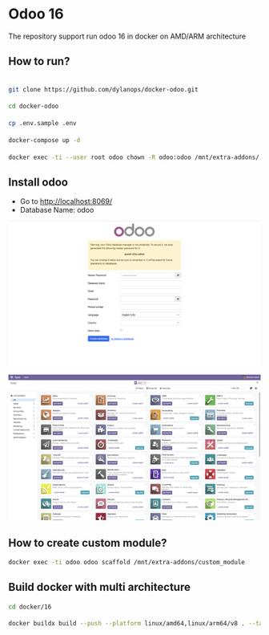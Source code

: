 # Odoo 16

The repository support run odoo 16 in docker on AMD/ARM architecture

## How to run?

```bash

git clone https://github.com/dylanops/docker-odoo.git

cd docker-odoo

cp .env.sample .env

docker-compose up -d

docker exec -ti --user root odoo chown -R odoo:odoo /mnt/extra-addons/ var/lib/odoo/

```

## Install odoo

* Go to [http://localhost:8069/](http://localhost:8069/)
* Database Name: odoo

![odoo 15](./img/step1.png)

![odoo 15](./img/step2.png)

## How to create custom module?

```bash
docker exec -ti odoo odoo scaffold /mnt/extra-addons/custom_module
```

## Build docker with multi architecture

```bash
cd docker/16

docker buildx build --push --platform linux/amd64,linux/arm64/v8 . --tag dylanops/odoo:16
```
